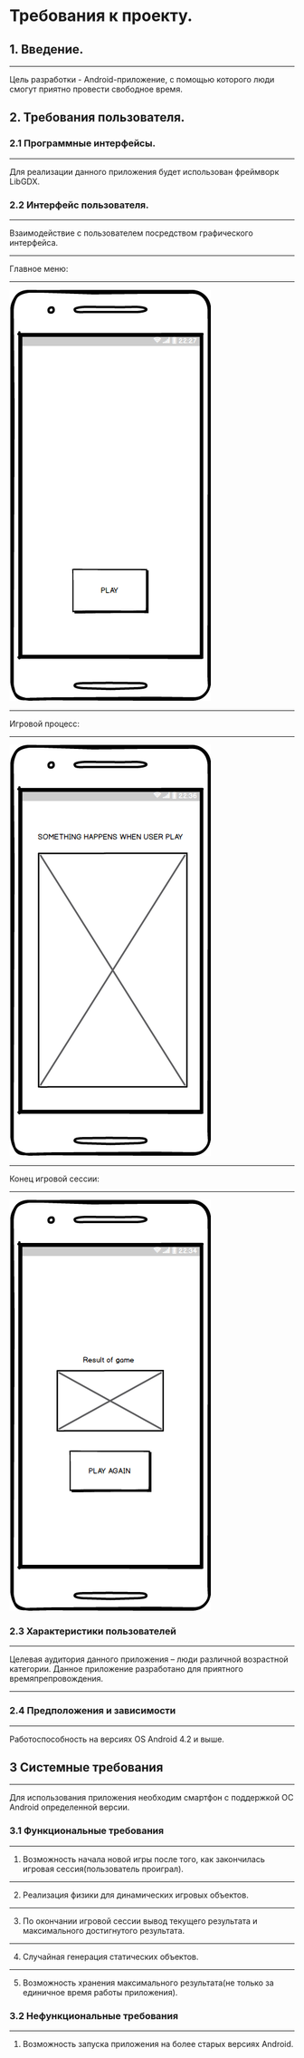 # Требования к проекту.
## 1. Введение.
***
Цель разработки - Android-приложение, с помощью которого люди смогут приятно провести свободное время.
## 2. Требования пользователя.
### 2.1	Программные интерфейсы.
***
Для реализации данного приложения будет использован фреймворк LibGDX.
### 2.2 Интерфейс пользователя.
***
Взаимодействие с пользователем посредством графического интерфейса.
***
Главное меню:
***
![Image alt](https://github.com/Linkevich/ArcadeGame/blob/master/Documents/%D0%9D%D0%B0%D1%87%D0%B0%D0%BB%D1%8C%D0%BD%D1%8B%D0%B9%20%D1%8D%D0%BA%D1%80%D0%B0%D0%BD.png)
***
Игровой процесс:
***
![Image alt](https://github.com/Linkevich/ArcadeGame/blob/master/Documents/%D0%98%D0%B3%D1%80%D0%BE%D0%B2%D0%BE%D0%B9%20%D0%BF%D1%80%D0%BE%D1%86%D0%B5%D1%81%D1%81.png)
***
Конец игровой сессии:
***
![Image alt](https://github.com/Linkevich/ArcadeGame/blob/master/Documents/%D0%9A%D0%BE%D0%BD%D0%B5%D1%86%20%D0%B8%D0%B3%D1%80%D0%BE%D0%B2%D0%BE%D0%B9%20%D1%81%D0%B5%D1%81%D1%81%D0%B8%D0%B8.png)
### 2.3 Характеристики пользователей
***
Целевая аудитория данного приложения – люди различной возрастной категории. Данное приложение разработано для приятного времяпрепровождения.
***
### 2.4 Предположения и зависимости
***
Работоспособность на версиях OS Android 4.2 и выше. 
## 3 Системные требования
***
Для использования приложения необходим смартфон с поддержкой ОС Android определенной версии.
### 3.1 Функциональные требования
***
1.  Возможность начала новой игры после того, как закончилась игровая сессия(пользователь проиграл).
***
2.  Реализация физики для динамических игровых объектов.
***
3.  По окончании игровой сессии вывод текущего результата и максимального достигнутого результата.
***
4.  Случайная генерация статических объектов.
***
5.  Возможность хранения максимального результата(не только за единичное время работы приложения).
### 3.2 Нефункциональные требования
***
1.  Возможность запуска приложения на более старых версиях Android.
